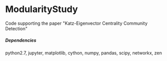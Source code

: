 # ModularityStudy
Code supporting the paper "Katz-Eigenvector Centrality Community Detection"

##### Dependencies
python2.7, jupyter, matplotlib, cython, numpy, pandas, scipy, networkx, zen
